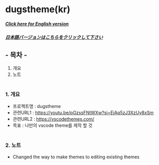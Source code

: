 # dugstheme(kr)

##### [Click here for English version](README_EN.md)

##### [日本語バージョンはこちらをクリックして下さい](README_JP.md)

## - 목차 -

1. 개요
2. 노트
   </br>
   </br>

### 1. 개요

- 프로젝트명 : dugstheme
- 관련URL1 : https://youtu.be/pGzssFNtWXw?si=EjAq5zJ3XzUy8xSm
- 관련URL2 : https://vscodethemes.com/
- 목표 : 나만의 vscode theme를 제작 할 것
  </br>
  </br>

### 2. 노트

- Changed the way to make themes to editing existing themes
